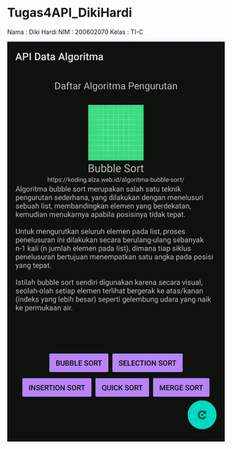 # Tugas4API_DikiHardi
Nama  : Diki Hardi
NIM   : 200602070
Kelas : TI-C

![Tampilan](API_DIKI.gif)

